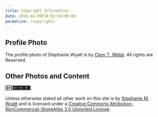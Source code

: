 ```yaml
---
title: Copyright Information
date: 2016-04-09T18:02:53+00:00
permalink: /copyright/
---
```

## Profile Photo

The profile photo of Stephanie Wyatt is by [Clem T. Webb](http://www.santabyappt.com/). All rights are Reserved. 

## Other Photos and Content
[![Creative Commons License](/assets/images/80x15.png)](http://creativecommons.org/licenses/by-nc-sa/3.0/).  

Unless otherwise stated all other work on this site is by [Stephanie M. Wyatt](http://stephaniewyatt.net/) and is licensed under a [Creative Commons Attribution-NonCommercial-ShareAlike 3.0 Unported License](http://creativecommons.org/licenses/by-nc-sa/3.0/). 
